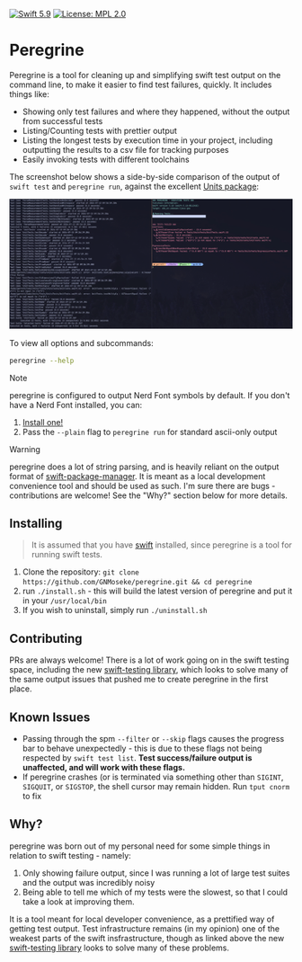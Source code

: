 [![Swift 5.9](https://img.shields.io/badge/swift-5.9-red.svg?style=flat)](https://developer.apple.com/swift)
[![License: MPL 2.0](https://img.shields.io/badge/License-MPL_2.0-lightgrey.svg)](https://opensource.org/licenses/MPL-2.0)

# Peregrine
Peregrine is a tool for cleaning up and simplifying swift test output on the command line, to make it easier to find 
test failures, quickly. It includes things like:
- Showing only test failures and where they happened, without the output from successful tests
- Listing/Counting tests with prettier output
- Listing the longest tests by execution time in your project, including outputting the results to a csv file for tracking purposes
- Easily invoking tests with different toolchains

The screenshot below shows a side-by-side comparison of the output of `swift test` and `peregrine run`, against the excellent [Units package](https://github.com/NeedleInAJayStack/Units):

![output-comparison](./assets/test-screenshot.png)

To view all options and subcommands:
```sh
peregrine --help
```

> [!NOTE]
> peregrine is configured to output Nerd Font symbols by default. If you don't have a Nerd Font installed, you can:
> 1. [Install one!](https://www.nerdfonts.com/)
> 2. Pass the `--plain` flag to `peregrine run` for standard ascii-only output

> [!WARNING]
> peregrine does a lot of string parsing, and is heavily reliant on the output format of [swift-package-manager](https://github.com/apple/swift-package-manager).
> It is meant as a local development convenience tool and should be used as such. I'm sure there are bugs - contributions are welcome! See the "Why?" section below for more details.

## Installing
> It is assumed that you have [swift](https://www.swift.org/install/) installed, since peregrine is a tool for running swift tests.
1. Clone the repository: `git clone https://github.com/GNMoseke/peregrine.git && cd peregrine`
2. run `./install.sh` - this will build the latest version of peregrine and put it in your `/usr/local/bin`
3. If you wish to uninstall, simply run `./uninstall.sh`

## Contributing
PRs are always welcome! There is a lot of work going on in the swift testing space, including the new [swift-testing library](https://github.com/apple/swift-testing), which looks to solve many of the same output issues that pushed me to create peregrine in the first place.

## Known Issues
- Passing through the spm `--filter` or `--skip` flags causes the progress bar to behave unexpectedly - this is due to these flags not being respected by `swift test list`. **Test success/failure output is unaffected, and will work with these flags.**
- If peregrine crashes (or is terminated via something other than `SIGINT`, `SIGQUIT`, or `SIGSTOP`, the shell cursor may remain hidden. Run `tput cnorm` to fix

## Why?
peregrine was born out of my personal need for some simple things in relation to swift testing - namely:
1. Only showing failure output, since I was running a lot of large test suites and the output was incredibly noisy
2. Being able to tell me which of my tests were the slowest, so that I could take a look at improving them.

It is a tool meant for local developer convenience, as a prettified way of getting test output. Test infrastructure remains (in my opinion) one of the weakest
parts of the swift insfrastructure, though as linked above the new [swift-testing library](https://github.com/apple/swift-testing) looks to solve many of these problems.
